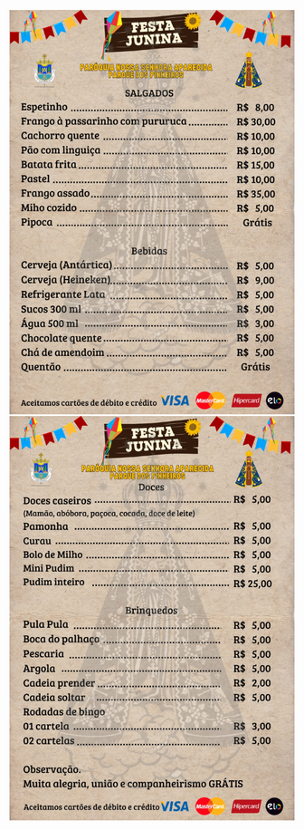 ![image](https://raw.githubusercontent.com/renatojfsantos/padroeira/main/cardapio_1.jpeg)
![image](https://raw.githubusercontent.com/renatojfsantos/padroeira/main/cardapio_2.jpeg)
